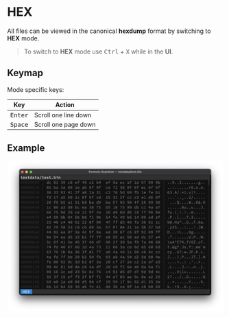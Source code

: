# HEX
All files can be viewed in the canonical **hexdump** format by switching to **HEX** mode.

> To switch to **HEX** mode use <kbd>Ctrl</kbd> + <kbd>X</kbd> while in the **UI**.

## Keymap
Mode specific keys:

| Key              | Action               |
|------------------|----------------------|
| <kbd>Enter</kbd> | Scroll one line down |
| <kbd>Space</kbd> | Scroll one page down |

## Example
![](../../../images/modes/hex.png "HEX")
